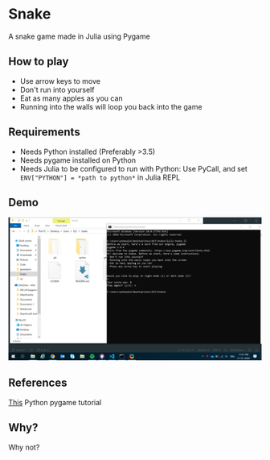 # Snake
 A snake game made in Julia using Pygame


## How to play
- Use arrow keys to move
- Don't run into yourself
- Eat as many apples as you can
- Running into the walls will loop you back into the game

## Requirements
- Needs Python installed (Preferably >3.5)
- Needs pygame installed on Python
- Needs Julia to be configured to run with Python:
    Use PyCall, and set 
        `ENV["PYTHON"] = *path to python*` in Julia REPL

## Demo
![](demo.gif)

## References
[This](https://www.youtube.com/playlist?list=PL6gx4Cwl9DGAjkwJocj7vlc_mFU-4wXJq) Python pygame tutorial

## Why?
Why not?
